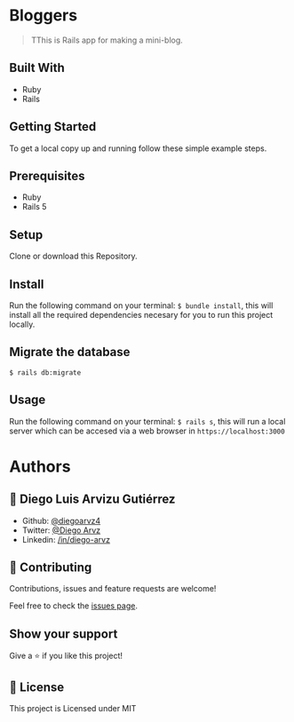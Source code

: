 # Bloggers

> TThis is Rails app for making a mini-blog.

## Built With
 
 - Ruby
 - Rails
 
## Getting Started

To get a local copy up and running follow these simple example steps.

## Prerequisites
 - Ruby
 - Rails 5

## Setup
  Clone or download this Repository.

## Install
  Run the following command on your terminal: `$ bundle install`, this will install all the required dependencies necesary for you to run this project locally.
  
## Migrate the database

`$ rails db:migrate`

## Usage
  Run the following command on your terminal: `$ rails s`, this will run a local server which can be accesed via a web browser in `https://localhost:3000`

# Authors

## 👤 **Diego Luis Arvizu Gutiérrez**

- Github: [@diegoarvz4](https://github.com/diegoarvz4)
- Twitter: [@Diego Arvz](https://twitter.com/Darvizu_gutier)
- Linkedin: [/in/diego-arvz](https://linkedin.com/linkedinhandle)

## 🤝 Contributing

Contributions, issues and feature requests are welcome!

Feel free to check the [issues page](issues/).

## Show your support

Give a ⭐️ if you like this project!

## 📝 License

This project is Licensed under MIT
